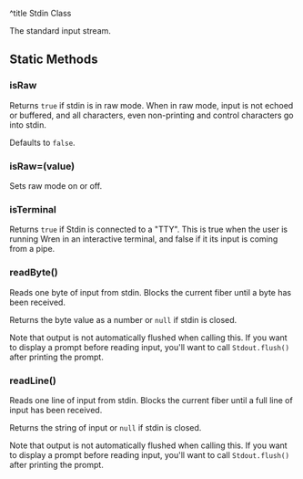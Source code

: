 ^title Stdin Class

The standard input stream.

## Static Methods

### **isRaw**

Returns `true` if stdin is in raw mode. When in raw mode, input is not echoed
or buffered, and all characters, even non-printing and control characters go
into stdin.

Defaults to `false`.

### **isRaw**=(value)

Sets raw mode on or off.

### **isTerminal**

Returns `true` if Stdin is connected to a "TTY". This is true when the user is
running Wren in an interactive terminal, and false if it its input is coming
from a pipe.

### **readByte**()

Reads one byte of input from stdin. Blocks the current fiber until a byte has
been received.

Returns the byte value as a number or `null` if stdin is closed.

Note that output is not automatically flushed when calling this. If you want to
display a prompt before reading input, you'll want to call `Stdout.flush()`
after printing the prompt.

### **readLine**()

Reads one line of input from stdin. Blocks the current fiber until a full line
of input has been received.

Returns the string of input or `null` if stdin is closed.

Note that output is not automatically flushed when calling this. If you want to
display a prompt before reading input, you'll want to call `Stdout.flush()`
after printing the prompt.

